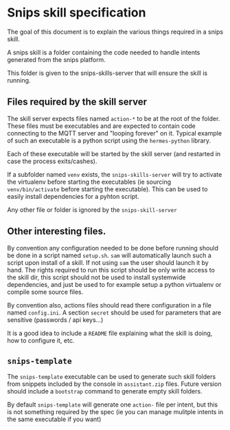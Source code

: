 # Snips skill specification
The goal of this document is to explain the various things required in a snips skill.

A snips skill is a folder containing the code needed to handle intents generated from the snips platform. 

This folder is given to the snips-skills-server that will ensure the skill is running.

## Files required by the skill server

The skill server expects files named `action-*` to be at the root of the folder. These files must be executables and are expected to contain code connecting to the MQTT server and "looping forever" on it. Typical example of such an executable is a python script using the `hermes-python` library.

Each of these executable will be started by the skill server (and restarted in case the process exits/cashes). 

If a subfolder named `venv` exists, the `snips-skills-server` will try to activate the virtualenv before starting the executables (ie sourcing `venv/bin/activate` before starting the executable). This can be used to easily install dependencies for a pyhton script.

Any other file or folder is ignored by the `snips-skill-server`

## Other interesting files.

By convention any configuration needed to be done before running should be done in a script named `setup.sh`. `sam` will automatically launch such a script upon install of a skill. If not using `sam` the user should launch it by hand. The rights required to run this script should be only write access to the skill dir, this script should not be used to install systemwide dependencies, and just be used to for example setup a python virtualenv or compile some source files.

By convention also, actions files should read there configuration in a file named `config.ini`. A section `secret` should be used for parameters that are sensitive (passwords / api keys...)

It is a good idea to include a `README` file explaining what the skill is doing, how to configure it, etc.

## `snips-template`

The `snips-template` executable can be used to generate such skill folders from snippets included by the console in `assistant.zip` files. Future version should include a `bootstrap` command to generate empty skill folders.

By default `snips-template` will generate one `action-` file per intent, but this is not something required by the spec (ie you can manage mulitple intents in the same executable if you want)

